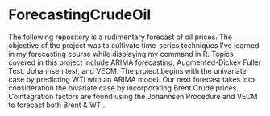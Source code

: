 # ForecastingCrudeOil
The following repository is a rudimentary forecast of oil prices. The objective of the project was to cultivate time-series techniques I've learned in my forecasting course while displaying my command in R. Topics covered in this project include ARIMA forecasting, Augmented-Dickey Fuller Test, Johannsen test, and VECM.
The project begins with the univariate case by predicting WTI with an ARIMA model. Our next forecast takes into consideration the bivariate case by incorporating Brent Crude prices. Cointegration factors are found using the Johannsen Procedure and VECM to forecast both Brent & WTI.
